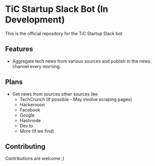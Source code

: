 # TiC Startup Slack Bot (In Development)

This is the official repository for the TiC Startup Slack bot

## Features

- Aggregate tech news from various sources and publish in the news channel every morning.

## Plans

- Get news from sources other sources like
  - TechCrunch (If possible - May involve scraping pages)
  - Hackernoon
  - Facebook
  - Google
  - Hashnode
  - Dev.to
  - More (If we find)

## Contributing

Contributions are welcome ;)
